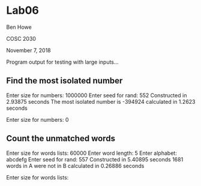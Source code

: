 # Lab06
Ben Howe

COSC 2030

November 7, 2018

Program output for testing with large inputs...

Find the most isolated number
-----------------------------

Enter size for numbers: 1000000
Enter seed for rand: 552
Constructed in 2.93875 seconds
The most isolated number is -394924
calculated in 1.2623 seconds

Enter size for numbers: 0


Count the unmatched words
-------------------------

Enter size for words lists: 60000
Enter word length: 5
Enter alphabet: abcdefg
Enter seed for rand: 557
Constructed in 5.40895 seconds
1681 words in A were not in B
calculated in 0.26886 seconds

Enter size for words lists:


